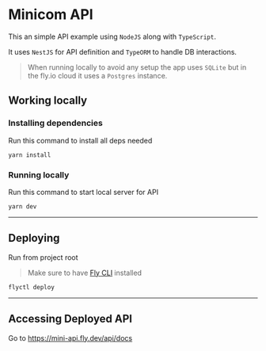 # Minicom API

This an simple API example using `NodeJS` along with `TypeScript`.

It uses `NestJS` for API definition and `TypeORM` to handle DB interactions.

> When running locally to avoid any setup the app uses `SQLite` but in the fly.io cloud it uses a `Postgres` instance.

## Working locally

### Installing dependencies
Run this command to install all deps needed
```
yarn install
```

### Running locally
Run this command to start local server for API
```
yarn dev
```
---

## Deploying
Run from project root
> Make sure to have [Fly CLI](https://fly.io/docs/hands-on/install-flyctl/) installed
```
flyctl deploy
```

---

## Accessing Deployed API
Go to https://mini-api.fly.dev/api/docs